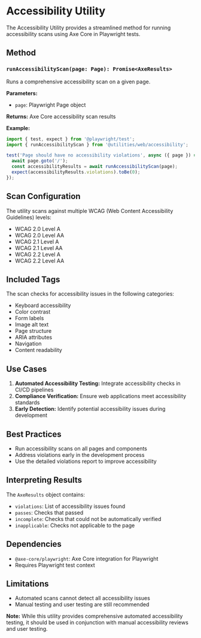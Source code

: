 # Accessibility Utility

The Accessibility Utility provides a streamlined method for running accessibility scans using Axe Core in Playwright tests.

## Method

### `runAccessibilityScan(page: Page): Promise<AxeResults>`
Runs a comprehensive accessibility scan on a given page.

**Parameters:**
- `page`: Playwright Page object

**Returns:** Axe Core accessibility scan results

**Example:**
```typescript
import { test, expect } from '@playwright/test';
import { runAccessibilityScan } from '@utilities/web/accessibility';

test('Page should have no accessibility violations', async ({ page }) => {
  await page.goto('/');
  const accessibilityResults = await runAccessibilityScan(page);
  expect(accessibilityResults.violations).toBe(0);
});
```

## Scan Configuration

The utility scans against multiple WCAG (Web Content Accessibility Guidelines) levels:
- WCAG 2.0 Level A
- WCAG 2.0 Level AA
- WCAG 2.1 Level A
- WCAG 2.1 Level AA
- WCAG 2.2 Level A
- WCAG 2.2 Level AA

## Included Tags

The scan checks for accessibility issues in the following categories:
- Keyboard accessibility
- Color contrast
- Form labels
- Image alt text
- Page structure
- ARIA attributes
- Navigation
- Content readability

## Use Cases

1. **Automated Accessibility Testing:** Integrate accessibility checks in CI/CD pipelines
2. **Compliance Verification:** Ensure web applications meet accessibility standards
3. **Early Detection:** Identify potential accessibility issues during development

## Best Practices

- Run accessibility scans on all pages and components
- Address violations early in the development process
- Use the detailed violations report to improve accessibility

## Interpreting Results

The `AxeResults` object contains:
- `violations`: List of accessibility issues found
- `passes`: Checks that passed
- `incomplete`: Checks that could not be automatically verified
- `inapplicable`: Checks not applicable to the page

## Dependencies

- `@axe-core/playwright`: Axe Core integration for Playwright
- Requires Playwright test context

## Limitations

- Automated scans cannot detect all accessibility issues
- Manual testing and user testing are still recommended

**Note:** While this utility provides comprehensive automated accessibility testing, it should be used in conjunction with manual accessibility reviews and user testing.
